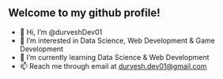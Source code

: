 ## Welcome to my github profile!
- 👋 Hi, I’m @durveshDev01
- 👀 I’m interested in Data Science, Web Development & Game Development
- 🌱 I’m currently learning Data Science & Web Development
- 📫 Reach me through email at durvesh.dev01@gmail.com
